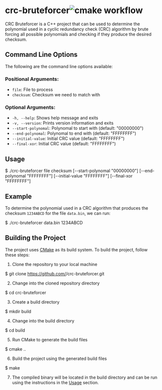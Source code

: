 # crc-bruteforcer![cmake workflow](https://github.com/smokeythebandit/CRC-Bruteforcer/actions/workflows/cmake.yml/badge.svg)

CRC Bruteforcer is a C++ project that can be used to determine the polynomial used in a cyclic redundancy check (CRC) algorithm by brute forcing all possible polynomials and checking if they produce the desired checksum.

## Command Line Options

The following are the command line options available:

### Positional Arguments:

- `file`: File to process
- `checksum`: Checksum we need to match with

### Optional Arguments:

- `-h, --help`: Shows help message and exits
- `-v, --version`: Prints version information and exits
- `--start-polynomal`: Polynomal to start with (default: "00000000")
- `--end-polynomal`: Polynomal to end with (default: "FFFFFFFF")
- `--initial-value`: Initial CRC value (default: "FFFFFFFF")
- `--final-xor`: Initial CRC value (default: "FFFFFFFF")

## Usage

$ ./crc-bruteforcer file checksum [--start-polynomal "00000000"] [--end-polynomal "FFFFFFFF"] [--initial-value "FFFFFFFF"] [--final-xor "FFFFFFFF"]

## Example

To determine the polynomial used in a CRC algorithm that produces the checksum `1234ABCD` for the file `data.bin`, we can run:

$ ./crc-bruteforcer data.bin 1234ABCD

## Building the Project

The project uses [CMake](https://cmake.org/) as its build system. To build the project, follow these steps:

1. Clone the repository to your local machine

$ git clone https://github.com/<username>/crc-bruteforcer.git

2. Change into the cloned repository directory

$ cd crc-bruteforcer

3. Create a build directory
  
$ mkdir build

4. Change into the build directory

$ cd build

5. Run CMake to generate the build files

$ cmake ..

6. Build the project using the generated build files
 
$ make

7. The compiled binary will be located in the build directory and can be run using the instructions in the [Usage](#usage) section.




